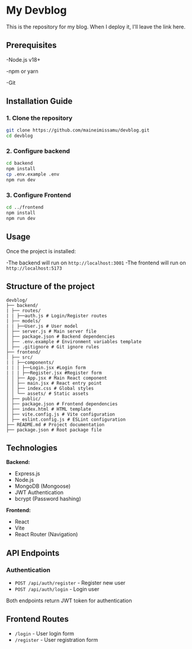 # My Devblog

This is the repository for my blog. When I deploy it, I'll leave the link here. 

## Prerequisites

-Node.js v18+

-npm or yarn

-Git

## Installation Guide

### 1. Clone the repository
```bash
git clone https://github.com/maineimissamu/devblog.git
cd devblog
```

### 2. Configure backend
```bash
cd backend
npm install
cp .env.example .env
npm run dev
```

### 3. Configure Frontend
```bash
cd ../frontend
npm install
npm run dev
```

## Usage

Once the project is installed:

-The backend will run on `http://localhost:3001`
-The frontend will run on `http://localhost:5173`


## Structure of the project

```
devblog/
├── backend/ 
| ├── routes/
| | ├──auth.js # Login/Register routes
| ├── models/
| | ├──User.js # User model
│ ├── server.js # Main server file
│ ├── package.json # Backend dependencies
│ ├── .env.example # Environment variables template
│ ├── .gitignore # Git ignore rules
├── frontend/ 
│ ├── src/
| | ├──components/
| | | ├──Login.jsx #Login form
| | | ├──Register.jsx #Register form
│ │ ├── App.jsx # Main React component
│ │ ├── main.jsx # React entry point
│ │ ├── index.css # Global styles
│ │ └── assets/ # Static assets 
│ ├── public/ 
│ ├── package.json # Frontend dependencies
│ ├── index.html # HTML template
│ ├── vite.config.js # Vite configuration
│ ├── eslint.config.js # ESLint configuration
├── README.md # Project documentation
├── package.json # Root package file
```

## Technologies

**Backend:**
- Express.js
- Node.js
- MongoDB (Mongoose)
- JWT Authentication
- bcrypt (Password hashing)

**Frontend:**
- React
- Vite
- React Router (Navigation)


## API Endpoints

### Authentication
- `POST /api/auth/register` - Register new user
- `POST /api/auth/login` - Login user

Both endpoints return JWT token for authentication

## Frontend Routes
- `/login` - User login form
- `/register` - User registration form